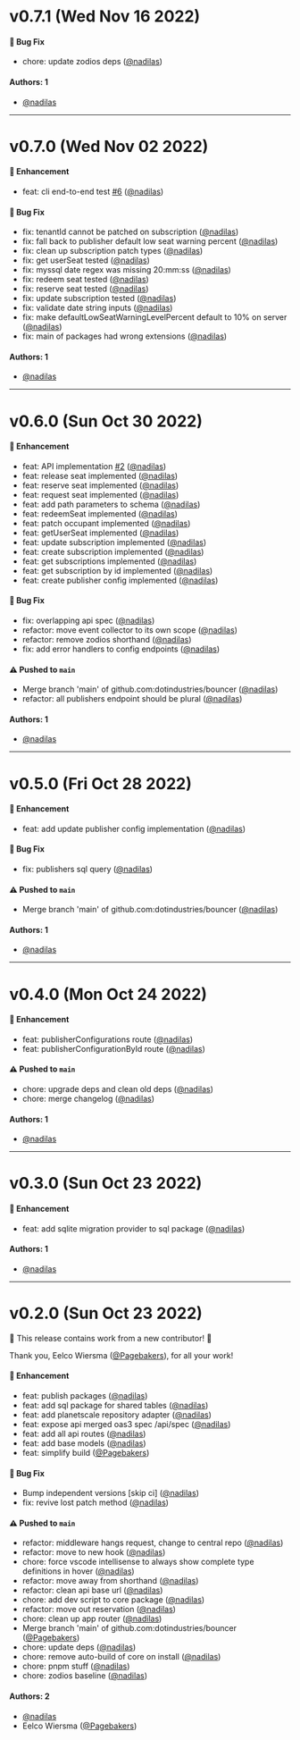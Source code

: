 # v0.7.1 (Wed Nov 16 2022)

#### 🐛 Bug Fix

- chore: update zodios deps ([@nadilas](https://github.com/nadilas))

#### Authors: 1

- [@nadilas](https://github.com/nadilas)

---

# v0.7.0 (Wed Nov 02 2022)

#### 🚀 Enhancement

- feat: cli end-to-end test [#6](https://github.com/dotindustries/bouncer/pull/6) ([@nadilas](https://github.com/nadilas))

#### 🐛 Bug Fix

- fix: tenantId cannot be patched on subscription ([@nadilas](https://github.com/nadilas))
- fix: fall back to publisher default low seat warning percent ([@nadilas](https://github.com/nadilas))
- fix: clean up subscription patch types ([@nadilas](https://github.com/nadilas))
- fix: get userSeat tested ([@nadilas](https://github.com/nadilas))
- fix: myssql date regex was missing 20:mm:ss ([@nadilas](https://github.com/nadilas))
- fix: redeem seat tested ([@nadilas](https://github.com/nadilas))
- fix: reserve seat tested ([@nadilas](https://github.com/nadilas))
- fix: update subscription tested ([@nadilas](https://github.com/nadilas))
- fix: validate date string inputs ([@nadilas](https://github.com/nadilas))
- fix: make defaultLowSeatWarningLevelPercent default to 10% on server ([@nadilas](https://github.com/nadilas))
- fix: main of packages had wrong extensions ([@nadilas](https://github.com/nadilas))

#### Authors: 1

- [@nadilas](https://github.com/nadilas)

---

# v0.6.0 (Sun Oct 30 2022)

#### 🚀 Enhancement

- feat: API implementation [#2](https://github.com/dotindustries/bouncer/pull/2) ([@nadilas](https://github.com/nadilas))
- feat: release seat implemented ([@nadilas](https://github.com/nadilas))
- feat: reserve seat implemented ([@nadilas](https://github.com/nadilas))
- feat: request seat implemented ([@nadilas](https://github.com/nadilas))
- feat: add path parameters to schema ([@nadilas](https://github.com/nadilas))
- feat: redeemSeat implemented ([@nadilas](https://github.com/nadilas))
- feat: patch occupant implemented ([@nadilas](https://github.com/nadilas))
- feat: getUserSeat implemented ([@nadilas](https://github.com/nadilas))
- feat: update subscription implemented ([@nadilas](https://github.com/nadilas))
- feat: create subscription implemented ([@nadilas](https://github.com/nadilas))
- feat: get subscriptions implemented ([@nadilas](https://github.com/nadilas))
- feat: get subscription by id implemented ([@nadilas](https://github.com/nadilas))
- feat: create publisher config implemented ([@nadilas](https://github.com/nadilas))

#### 🐛 Bug Fix

- fix: overlapping api spec ([@nadilas](https://github.com/nadilas))
- refactor: move event collector to its own scope ([@nadilas](https://github.com/nadilas))
- refactor: remove zodios shorthand ([@nadilas](https://github.com/nadilas))
- fix: add error handlers to config endpoints ([@nadilas](https://github.com/nadilas))

#### ⚠️ Pushed to `main`

- Merge branch 'main' of github.com:dotindustries/bouncer ([@nadilas](https://github.com/nadilas))
- refactor: all publishers endpoint should be plural ([@nadilas](https://github.com/nadilas))

#### Authors: 1

- [@nadilas](https://github.com/nadilas)

---

# v0.5.0 (Fri Oct 28 2022)

#### 🚀 Enhancement

- feat: add update publisher config implementation ([@nadilas](https://github.com/nadilas))

#### 🐛 Bug Fix

- fix: publishers sql query ([@nadilas](https://github.com/nadilas))

#### ⚠️ Pushed to `main`

- Merge branch 'main' of github.com:dotindustries/bouncer ([@nadilas](https://github.com/nadilas))

#### Authors: 1

- [@nadilas](https://github.com/nadilas)

---

# v0.4.0 (Mon Oct 24 2022)

#### 🚀 Enhancement

- feat: publisherConfigurations route ([@nadilas](https://github.com/nadilas))
- feat: publisherConfigurationById route ([@nadilas](https://github.com/nadilas))

#### ⚠️ Pushed to `main`

- chore: upgrade deps and clean old deps ([@nadilas](https://github.com/nadilas))
- chore: merge changelog ([@nadilas](https://github.com/nadilas))

#### Authors: 1

- [@nadilas](https://github.com/nadilas)

---

# v0.3.0 (Sun Oct 23 2022)

#### 🚀 Enhancement

- feat: add sqlite migration provider to sql package ([@nadilas](https://github.com/nadilas))

#### Authors: 1

- [@nadilas](https://github.com/nadilas)

---

# v0.2.0 (Sun Oct 23 2022)

:tada: This release contains work from a new contributor! :tada:

Thank you, Eelco Wiersma ([@Pagebakers](https://github.com/Pagebakers)), for all your work!

#### 🚀 Enhancement

- feat: publish packages ([@nadilas](https://github.com/nadilas))
- feat: add sql package for shared tables ([@nadilas](https://github.com/nadilas))
- feat: add planetscale repository adapter ([@nadilas](https://github.com/nadilas))
- feat: expose api merged oas3 spec /api/spec ([@nadilas](https://github.com/nadilas))
- feat: add all api routes ([@nadilas](https://github.com/nadilas))
- feat: add base models ([@nadilas](https://github.com/nadilas))
- feat: simplify build ([@Pagebakers](https://github.com/Pagebakers))

#### 🐛 Bug Fix

- Bump independent versions \[skip ci\] ([@nadilas](https://github.com/nadilas))
- fix: revive lost patch method ([@nadilas](https://github.com/nadilas))

#### ⚠️ Pushed to `main`

- refactor: middleware hangs request, change to central repo ([@nadilas](https://github.com/nadilas))
- refactor: move to new hook ([@nadilas](https://github.com/nadilas))
- chore: force vscode intellisense to always show complete type definitions in hover ([@nadilas](https://github.com/nadilas))
- refactor: move away from shorthand ([@nadilas](https://github.com/nadilas))
- refactor: clean api base url ([@nadilas](https://github.com/nadilas))
- chore: add dev script to core package ([@nadilas](https://github.com/nadilas))
- refactor: move out reservation ([@nadilas](https://github.com/nadilas))
- chore: clean up app router ([@nadilas](https://github.com/nadilas))
- Merge branch 'main' of github.com:dotindustries/bouncer ([@Pagebakers](https://github.com/Pagebakers))
- chore: update deps ([@nadilas](https://github.com/nadilas))
- chore: remove auto-build of core on install ([@nadilas](https://github.com/nadilas))
- chore: pnpm stuff ([@nadilas](https://github.com/nadilas))
- chore: zodios baseline ([@nadilas](https://github.com/nadilas))

#### Authors: 2

- [@nadilas](https://github.com/nadilas)
- Eelco Wiersma ([@Pagebakers](https://github.com/Pagebakers))
